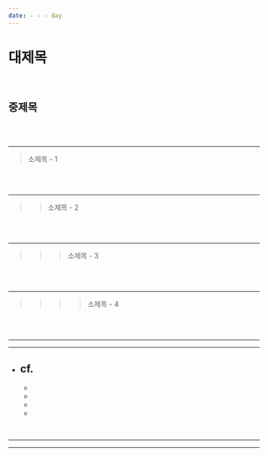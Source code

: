 ```yaml
---
date: - - - day
---
```


# 대제목

<br>

## 중제목 

<br>
<br>

---
> 소제목 - 1

<br>
<br>

---
>> 소제목 - 2

<br>
<br>

---
>>> 소제목 - 3

<br>
<br>

---
>>>> 소제목 - 4

<br>
<br>

---
---
- cf.
	- 
	-
	-
	-
	-

<br>
<hr>
<hr>
